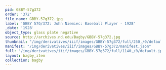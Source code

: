 ```yaml
---
pid: GBBY-57g372
order: '372'
file_name: GBBY-57g372.jpg
label: 'GBBY 57G/372: John Niemiec: Baseball Player - 1928'
_date: '1928'
object_type: glass plate negative
source: http://archives.nd.edu/Bagby/GBBY-57g372.jpg
thumbnail: "/img/derivatives/iiif/images/GBBY-57g372/full/250,/0/default.jpg"
manifest: "/img/derivatives/iiif/images/GBBY-57g372/manifest.json"
full: "/img/derivatives/iiif/images/GBBY-57g372/full/1140,/0/default.jpg"
layout: bagby_item
collection: bagby
---
```

